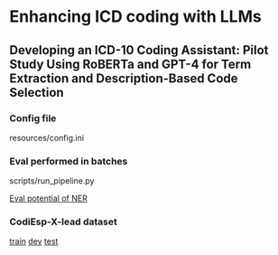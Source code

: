 # Enhancing ICD coding with LLMs

## Developing an ICD-10 Coding Assistant: Pilot Study Using RoBERTa and GPT-4 for Term Extraction and Description-Based Code Selection

### Config file
resources/config.ini

### Eval performed in batches
scripts/run_pipeline.py

[Eval potential of NER](/notebooks/reeaval.ipynb)

### CodiEsp-X-lead dataset
[train](resources/main-annotation/train_main_x.xlsx)
[dev](resources/main-annotation/dev_main_x.xlsx)
[test](resources/main-annotation/test_main_x.xlsx)
